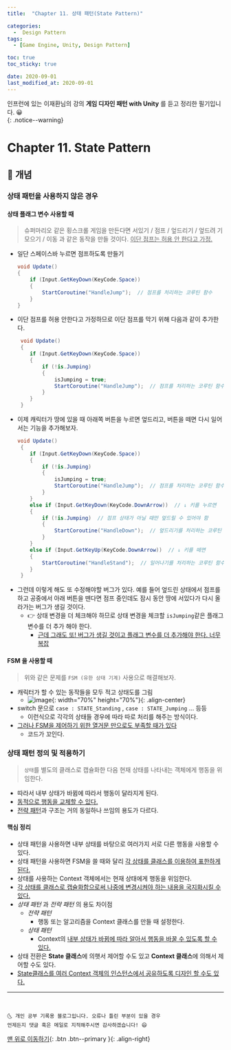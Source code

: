 ```yaml
---
title:  "Chapter 11. 상태 패턴(State Pattern)" 

categories:
  -  Design Pattern
tags:
  - [Game Engine, Unity, Design Pattern]

toc: true
toc_sticky: true

date: 2020-09-01
last_modified_at: 2020-09-01
---
```


인프런에 있는 이재환님의 강의 **게임 디자인 패턴 with Unity** 를 듣고 정리한 필기입니다. 😀  
{: .notice--warning}

# Chapter 11. State Pattern

## 🔔 개념

### 상태 패턴을 사용하지 않은 경우

#### 상태 플래그 변수 사용할 때

> 슈퍼마리오 같은 횡스크롤 게임을 만든다면 서있기 / 점프 / 엎드리기 / 엎드려 기모으기 / 이동 과 같은 동작을 만들 것이다. <u>이단 점프는 허용 안 한다고 가정.</u>

- 일단 스페이스바 누르면 점프하도록 만들기
  ```c#
  void Update()
  {
      if (Input.GetKeyDown(KeyCode.Space))
      {
          StartCoroutine("HandleJump");  // 점프를 처리하는 코루틴 함수
      }
  }
  ```
- 이단 점프를 허용 안한다고 가정하므로 이단 점프를 막기 위해 다음과 같이 추가한다.
  ```c#
   void Update()
   {
      if (Input.GetKeyDown(KeyCode.Space))
      {
          if (!is.Jumping)
          {
              isJumping = true;
              StartCoroutine("HandleJump");  // 점프를 처리하는 코루틴 함수
          }
      }
   }
   ```
- 이제 캐릭터가 땅에 있을 때 아래쪽 버튼을 누르면 엎드리고, 버튼을 떼면 다시 일어서는 기능을 추가해보자.
  ```c#
  void Update()
   {
      if (Input.GetKeyDown(KeyCode.Space))
      {
          if (!is.Jumping)
          {
              isJumping = true;
              StartCoroutine("HandleJump");  // 점프를 처리하는 코루틴 함수
          }
      }
      else if (Input.GetKeyDown(KeyCode.DownArrow))  // ↓ 키를 누르면
      {
          if (!is.Jumping)  // 점프 상태가 아닐 때만 엎드릴 수 있어야 함
          {
              StartCoroutine("HandleDown");  // 엎드리기를 처리하는 코루틴 함수
          }
      }
      else if (Input.GetKeyUp(KeyCode.DownArrow))  // ↓ 키를 떼면
      {
          StartCoroutine("HandleStand");  // 일어나기를 처리하는 코루틴 함수
      }
   }
  ```
- 그런데 이렇게 해도 또 수정해야할 버그가 있다. 예를 들어 엎드린 상태에서 점프를 하고 공중에서 아래 버튼을 뗀다면 점프 중인데도 잠시 동안 땅에 서있다가 다시 올라가는 버그가 생길 것이다.
  - 👉 상태 변경을 더 체크해야 하므로 상태 변경을 체크할 `isJumping`같은 플래그 변수를 더 추가 해야 한다.
    - <u>근데 그래도 또! 버그가 생길 것이고 플래그 변수를 더 추가해야 한다. 너무 복잡</u>

#### FSM 을 사용할 때 

> 위와 같은 문제를 `FSM (유한 상태 기계)` 사용으로 해결해보자.

- 캐릭터가 할 수 있는 동작들을 모두 적고 상태도를 그림
  - ![image](https://user-images.githubusercontent.com/42318591/91814493-2d138380-ec6f-11ea-83cc-b9d105735b8a.png){: width="70%" height="70%"}{: .align-center}
- switch 문으로 `case : STATE_Standing` , `case : STATE_Jumping` ... 등등
  - 이런식으로 각각의 상태들 경우에 따라 따로 처리를 해주는 방식이다.
- <u>그러나 FSM을 제어하기 위한 열거문 만으로도 부족할 때가 있다</u>
  - 코드가 꼬인다. 

### 상태 패턴 정의 및 적용하기

> `상태`를 별도의 클래스로 캡슐화한 다음 현재 상태를 나타내는 객체에게 행동을 위임한다.

- 따라서 내부 상태가 바뀜에 따라서 행동이 달라지게 된다.
- <u>동적으로 행동을 교체할 수 있다.</u>
- [전략 패턴](https://ansohxxn.github.io/design%20pattern/chapter3/)과 구조는 거의 동일하나 쓰임의 용도가 다르다.

#### 핵심 정리

- 상태 패턴을 사용하면 내부 상태를 바탕으로 여러가지 서로 다른 행동을 사용할 수 있다.
- 상태 패턴을 사용하면 FSM을 쓸 때와 달리 <u>각 상태를 클래스를 이용하여 표한하게 된다.</u>
- 상태를 사용하는 Context 객체에서는 현재 상태에게 행동을 위임한다.
- <u>각 상태를 클래스로 캡슐화함으로써 나중에 변경시켜야 하는 내용을 국지화시킬 수 있다.</u>
- *상태 패턴* 과 *전략 패턴* 의 용도 차이점
  - *전략 패턴*
    - 행동 또는 알고리즘을 Context 클래스를 만들 때 설정한다.
  - *상태 패턴*
    - Context의 <u>내부 상태가 바뀜에 따라 알아서 행동을 바꿀 수 있도록 할 수 있다.</u>
- 상태 전환은 **State 클래스**에 의햇서 제어할 수도 있고 **Context 클래스**에 의해서 제어할 수도 있다.
- <u>State클래스를 여러 Context 객체의 인스턴스에서 공유하도록 디자인 할 수도 있다.</u>

***
<br>

    🌜 개인 공부 기록용 블로그입니다. 오류나 틀린 부분이 있을 경우 
    언제든지 댓글 혹은 메일로 지적해주시면 감사하겠습니다! 😄

[맨 위로 이동하기](#){: .btn .btn--primary }{: .align-right}